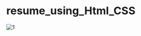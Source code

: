 # resume_using_Html_CSS
![1](https://github.com/panwar100/resume_using_Html_CSS/assets/134361823/7990a861-8aaf-4a12-8acd-c5a9f310b3a4)

